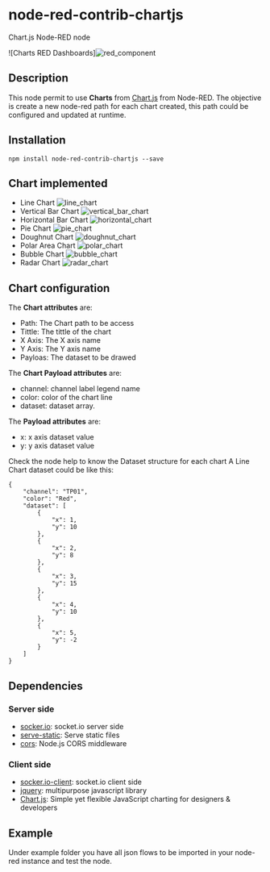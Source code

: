# node-red-contrib-chartjs
Chart.js Node-RED node

![Charts RED Dashboards]![red_component](https://user-images.githubusercontent.com/1216181/52432061-cddca400-2b09-11e9-9b83-f6cdae1a75b5.png)

## Description
This node permit to use **Charts** from [Chart.js](https://www.chartjs.org/) from Node-RED. The objective is create a new node-red path for each chart created, this path could be configured and updated at runtime.

## Installation
```
npm install node-red-contrib-chartjs --save
```
## Chart implemented
* Line Chart
![line_chart](https://user-images.githubusercontent.com/1216181/52431585-ccf74280-2b08-11e9-918d-5866e2b16f34.png)
* Vertical Bar Chart
![vertical_bar_chart](https://user-images.githubusercontent.com/1216181/52431635-e8fae400-2b08-11e9-9277-200e801e92ac.png)
* Horizontal Bar Chart
![horizontal_chart](https://user-images.githubusercontent.com/1216181/52431660-f44e0f80-2b08-11e9-8f2d-8dad3c613174.png)
* Pie Chart
![pie_chart](https://user-images.githubusercontent.com/1216181/52431693-0760df80-2b09-11e9-9908-618a1de91cc3.png)
* Doughnut Chart
![doughnut_chart](https://user-images.githubusercontent.com/1216181/52431731-16479200-2b09-11e9-8d75-cbdfb14e9be8.png)
* Polar Area Chart
![polar_chart](https://user-images.githubusercontent.com/1216181/52431755-28c1cb80-2b09-11e9-8b7e-f8a589be254f.png)
* Bubble Chart
![bubble_chart](https://user-images.githubusercontent.com/1216181/52431779-35462400-2b09-11e9-8ea6-83b6fabf46f8.png)
* Radar Chart
![radar_chart](https://user-images.githubusercontent.com/1216181/52431820-47c05d80-2b09-11e9-9709-49fec1643e2e.png)

## Chart configuration
The **Chart attributes** are:
* Path: The Chart path to be access
* Tittle: The tittle of the chart
* X Axis: The X axis name
* Y Axis: The Y axis name
* Payloas: The dataset to be drawed

The **Chart Payload attributes** are:
* channel: channel label legend name
* color: color of the chart line
* dataset: dataset array. 

The **Payload attributes** are:
* x: x axis dataset value
* y: y axis dataset value

Check the node help to know the Dataset structure for each chart
A Line Chart dataset could be like this:
```
{
    "channel": "TP01",
    "color": "Red",
    "dataset": [
        {
            "x": 1,
            "y": 10
        },
        {
            "x": 2,
            "y": 8
        },
        {
            "x": 3,
            "y": 15
        },
        {
            "x": 4,
            "y": 10
        },
        {
            "x": 5,
            "y": -2
        }
    ]
}
```

## Dependencies
### Server side
* [socker.io](https://github.com/socketio/socket.io): socket.io server side
* [serve-static](https://github.com/expressjs/serve-static): Serve static files
* [cors](https://github.com/expressjs/cors): Node.js CORS middleware

### Client side
* [socker.io-client](https://github.com/socketio/socket.io-client): socket.io client side
* [jquery](https://github.com/jquery/jquery): multipurpose javascript library
* [Chart.js](https://www.chartjs.org/): Simple yet flexible JavaScript charting for designers & developers

## Example
Under example folder you have all json flows to be imported in your node-red instance and test the node.